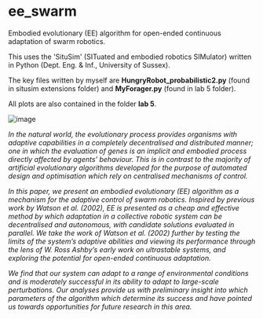 # ee_swarm
Embodied evolutionary (EE) algorithm for open-ended continuous adaptation of swarm robotics.

This uses the 'SituSim' (SITuated and embodied robotics SIMulator) written in Python (Dept. Eng. & Inf., University of Sussex).

The key files written by myself are <strong>HungryRobot_probabilistic2.py</strong> (found in situsim extensions folder) and <strong>MyForager.py</strong> (found in lab 5 folder).

All plots are also contained in the folder <strong>lab 5</strong>.

![image](https://user-images.githubusercontent.com/44060045/216660876-afe3d997-b35c-44ec-8172-745f89f697a5.png)


<em>In the natural world, the evolutionary process provides organisms with adaptive capabilities in a
completely decentralised and distributed manner; one in which the evaluation of genes is an implicit
and embodied process directly affected by agents’ behaviour. This is in contrast to the majority of
artificial evolutionary algorithms developed for the purpose of automated design and optimisation
which rely on centralised mechanisms of control.</em>

<em>In this paper, we present an embodied evolutionary
(EE) algorithm as a mechanism for the adaptive control of swarm robotics. Inspired by previous work
by Watson et al. (2002), EE is presented as a cheap and effective method by which adaptation in a
collective robotic system can be decentralised and autonomous, with candidate solutions evaluated in
parallel. We take the work of Watson et al. (2002) further by testing the limits of the system’s adaptive
abilities and viewing its performance through the lens of W. Ross Ashby’s early work on ultrastable
systems, and exploring the potential for open-ended continuous adaptation.</em>

<em>We find that our system
can adapt to a range of environmental conditions and is moderately successful in its ability to adapt to
large-scale perturbations. Our analyses provide us with preliminary insight into which parameters of
the algorithm which determine its success and have pointed us towards opportunities for future
research in this area.</em>
